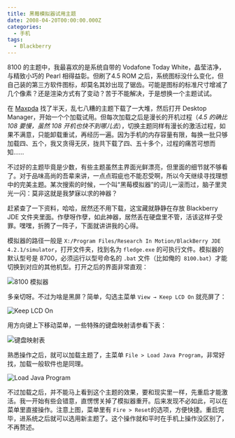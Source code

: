 ```yaml
---
title: 黑莓模拟器试用主题
date: 2008-04-20T00:00:00.000Z
categories:
  - 手机
tags:
  - Blackberry
---
```


8100 的主题中，我最喜欢的是系统自带的 Vodafone Today White，晶莹洁净，与精致小巧的 Pearl 相得益彰。但刷了4.5 ROM 之后，系统图标没什么变化，但自己装的第三方软件图标，却莫名其妙出现了锯齿。可能是图标的标准尺寸增减了几个像素？还是渲染方式有了变动？苦于不能解决，于是想换一个主题试试。

<!-- more -->

在 [Maxpda](http://bbs.maxpda.com/) 找了半天，乱七八糟的主题下载了一大堆，然后打开 Desktop Manager，开始一个个加载试用。但每次加载之后是漫长的开机过程（*4.5 的确比 108 要慢，虽然 108 开机也快不到哪儿去*），切换主题同样有漫长的激活过程，如果不满意，只能卸载重试，再经历一遍。因为手机的内存容量有限，每换一批只够加载四、五个，我又贪得无厌，拢共下载了四、五十多个，过程的痛苦可想而知……

不过好的主题毕竟是少数，有些主题虽然主界面光鲜漂亮，但里面的细节就不够看了。对于品味高尚的吾辈来讲，一点点瑕疵也不能忍受啊，所以今天继续寻找理想中的完美主题。某次搜索的时候，一个叫“黑莓模拟器”的词儿一滚而过，脑子里灵光一闪：莫非这就是我梦寐以求的神器？

赶紧查了一下资料，哈哈，居然还不用下载，这宝藏就静静在存放 Blackberry JDE 文件夹里面。作孽呀作孽，如此神器，居然丢在硬盘里不管，活该这样子受罪。嘿嘿，折腾了一阵子，下面就讲讲我的心得。

模拟器的路径一般是 `X:/Program Files/Research In Motion/BlackBerry JDE 4.2.1/simulator`，打开文件夹，找到名为 `fledge.exe` 的可执行文件。模拟器的默认型号是 8700，必须运行以型号命名的 `.bat` 文件（比如俺的` 8100.bat`）才能切换到对应的其他机型。打开之后的界面非常直观：

![8100 模拟器](https://media.kaerozhi.com/2025/06/b61d89d40dfa6eb536ac10a825e32a1c.webp)

多亲切呀。不过为啥是黑屏？简单，勾选主菜单 `View → Keep LCD On` 就亮屏了：

![Keep LCD On](https://media.kaerozhi.com/2025/06/da5d596a24baa0afe0b61f7a6008507a.webp)

用方向键上下移动菜单，一些特殊的键盘映射请参看下表：

![键盘映射表](https://media.kaerozhi.com/2025/06/5d3f706f1fb6d9a5dac8b1d14eae0318.webp)

熟悉操作之后，就可以加载主题了，主菜单 `File > Load Java Program`，非常好找，加载一般软件也是同理。

![Load Java Program](https://media.kaerozhi.com/2025/06/f65188c0c63b750614c6c46db4513b41.webp)

不过加载之后，并不能马上看到这个主题的效果，要和现实里一样，先重启才能激活。我一开始有些会错意，直愣愣关掉了模拟器重开。后来发现不必如此，可以在菜单里直接操作。注意上图，菜单里有 `Fire > Reset`的选项，方便快捷。重启完毕，进系统之后就可以选用新主题了。这个操作就和平时在手机上操作没区别了，不再赘述。
